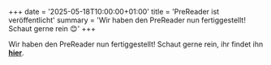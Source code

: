 +++
date = '2025-05-18T10:00:00+01:00'
title = 'PreReader ist veröffentlicht'
summary = 'Wir haben den PreReader nun fertiggestellt! Schaut gerne rein 😊'
+++

Wir haben den PreReader nun fertiggestellt! Schaut gerne rein, ihr findet ihn **[hier](/PreReader)**.